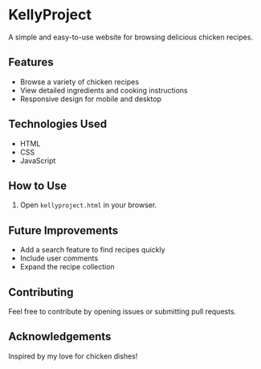 # KellyProject

A simple and easy-to-use website for browsing delicious chicken recipes.

## Features
- Browse a variety of chicken recipes
- View detailed ingredients and cooking instructions
- Responsive design for mobile and desktop

## Technologies Used
- HTML
- CSS
- JavaScript

## How to Use
1. Open `kellyproject.html` in your browser.

## Future Improvements
- Add a search feature to find recipes quickly
- Include user comments
- Expand the recipe collection

## Contributing
Feel free to contribute by opening issues or submitting pull requests.

## Acknowledgements
Inspired by my love for chicken dishes!
